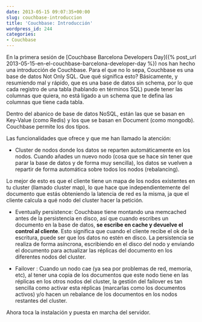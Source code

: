 ```yaml
---
date: 2013-05-15 09:07:35+00:00
slug: couchbase-introduccion
title: 'Couchbase: Introducción'
wordpress_id: 244
categories:
- Couchbase
---
```


En la primera sesión de [Couchbase Barcelona Developers Day]({% post_url 2013-05-15-en-el-couchbase-barcelona-developer-day %}) nos han hecho una introducción de Couchbase. Para el que no lo sepa, Couchbase es una base de datos Not Only SQL. Que qué significa esto? Básicamente, y resumiendo mal y rápido, que es una base de datos sin schema, por lo que cada registro de una tabla (hablando en términos SQL) puede tener las columnas que quiera, no está ligado a un schema que te defina las columnas que tiene cada tabla.

Dentro del abanico de base de datos NoSQL, están las que se basan en Key-Value (como Redis) y los que se basan en Document (como mongodb). Couchbase permite los dos tipos.

Las funcionalidades que ofrece y que me han llamado la atención:




  * Cluster de nodos donde los datos se reparten automáticamente en los nodos. Cuando añades un nuevo nodo (cosa que se hace sin tener que parar la base de datos y de forma muy sencilla), los datos se vuelven a repartir de forma automática sobre todos los nodos (rebalancing).




Lo mejor de esto es que el cliente tiene un mapa de los nodos existentes en tu cluster (llamado cluster map), lo que hace que independientemente del documento que estás obteniendo la latencia de red es la misma, ja que el cliente calcula a qué nodo del cluster hacer la petición.







  * Eventually persistence: Couchbase tiene montando una memcached antes de la persistencia en disco, así que cuando escribes un documento en la base de datos, **se escribe en cache y devuelve el control al cliente**. Esto significa que cuando el cliente recibe el ok de la escritura, puede ser que los datos no estén en disco. La persistencia se realiza de forma asíncrona, escribiendo en el disco del nodo y enviando el documento para actualizar las réplicas del documento en los diferentes nodos del cluster.




  * Failover : Cuando un nodo cae (ya sea por problemas de red, memoria, etc), al tener una copia de los documentos que este nodo tiene en las réplicas en los otros nodos del cluster, la gestión del failover es tan sencilla como activar esta réplicas (marcarlas como los documentos activos) y/o hacen un rebalance de los documentos en los nodos restantes del cluster.


Ahora toca la instalación y puesta en marcha del servidor.
